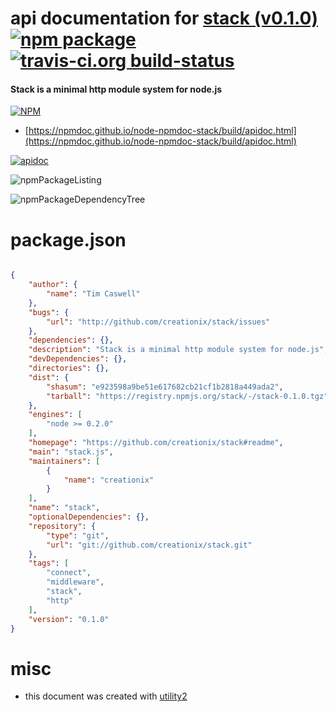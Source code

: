 # api documentation for  [stack (v0.1.0)](https://github.com/creationix/stack#readme)  [![npm package](https://img.shields.io/npm/v/npmdoc-stack.svg?style=flat-square)](https://www.npmjs.org/package/npmdoc-stack) [![travis-ci.org build-status](https://api.travis-ci.org/npmdoc/node-npmdoc-stack.svg)](https://travis-ci.org/npmdoc/node-npmdoc-stack)
#### Stack is a minimal http module system for node.js

[![NPM](https://nodei.co/npm/stack.png?downloads=true&downloadRank=true&stars=true)](https://www.npmjs.com/package/stack)

- [https://npmdoc.github.io/node-npmdoc-stack/build/apidoc.html](https://npmdoc.github.io/node-npmdoc-stack/build/apidoc.html)

[![apidoc](https://npmdoc.github.io/node-npmdoc-stack/build/screenCapture.buildCi.browser.%252Ftmp%252Fbuild%252Fapidoc.html.png)](https://npmdoc.github.io/node-npmdoc-stack/build/apidoc.html)

![npmPackageListing](https://npmdoc.github.io/node-npmdoc-stack/build/screenCapture.npmPackageListing.svg)

![npmPackageDependencyTree](https://npmdoc.github.io/node-npmdoc-stack/build/screenCapture.npmPackageDependencyTree.svg)



# package.json

```json

{
    "author": {
        "name": "Tim Caswell"
    },
    "bugs": {
        "url": "http://github.com/creationix/stack/issues"
    },
    "dependencies": {},
    "description": "Stack is a minimal http module system for node.js",
    "devDependencies": {},
    "directories": {},
    "dist": {
        "shasum": "e923598a9be51e617682cb21cf1b2818a449ada2",
        "tarball": "https://registry.npmjs.org/stack/-/stack-0.1.0.tgz"
    },
    "engines": [
        "node >= 0.2.0"
    ],
    "homepage": "https://github.com/creationix/stack#readme",
    "main": "stack.js",
    "maintainers": [
        {
            "name": "creationix"
        }
    ],
    "name": "stack",
    "optionalDependencies": {},
    "repository": {
        "type": "git",
        "url": "git://github.com/creationix/stack.git"
    },
    "tags": [
        "connect",
        "middleware",
        "stack",
        "http"
    ],
    "version": "0.1.0"
}
```



# misc
- this document was created with [utility2](https://github.com/kaizhu256/node-utility2)
